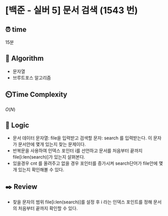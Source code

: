 # [백준 - 실버 5] 문서 검색 (1543 번)

## ⏰  **time**

15분

## :pushpin: **Algorithm**

- 문자열 
- 브루트포스 알고리즘

## ⏲️**Time Complexity**

$O(N)$

## :round_pushpin: **Logic**

- 문서 데이터 문자열: file을 입력받고 검색할 문자: search 를 입력받는다. 이 문자가 문서안에 몇개 있는지 찾는 문제이다.
- 반복문을 사용하여 인덱스 포인터 i를 선언하고 문서를 처음부터 끝까지 file[i:len(search)]가 있는지 살펴본다.
- 있을경우 cnt 를 올려주고 없을 경우 포인터를 증가시켜 search단어가 file안에 몇개 있는지 확인해볼 수 있다. 

## :black_nib: **Review**

- 찾을 문자의 범위 file[i:len(search)]를 설정 후 i 라는 인덱스 포인트를 정해 문서의 처음부터 끝까지 확인할 수 있다.